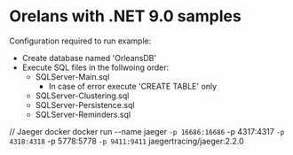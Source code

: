 # Orelans with .NET 9.0 samples

Configuration required to run example:
- Create database named 'OrleansDB'
- Execute SQL files in the follwoing order:
    - SQLServer-Main.sql
        - In case of error execute 'CREATE TABLE' only
    - SQLServer-Clustering.sql
    - SQLServer-Persistence.sql
    - SQLServer-Reminders.sql



// Jaeger docker
docker run --name jaeger `
  -p 16686:16686 `
  -p 4317:4317 `
  -p 4318:4318 `
  -p 5778:5778 `
  -p 9411:9411 `
  jaegertracing/jaeger:2.2.0